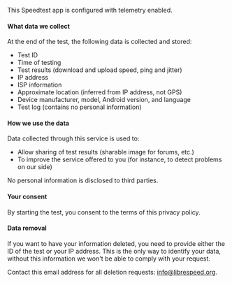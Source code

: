 This Speedtest app is configured with telemetry enabled.

#### What data we collect

At the end of the test, the following data is collected and stored:

*   Test ID
*   Time of testing
*   Test results (download and upload speed, ping and jitter)
*   IP address
*   ISP information
*   Approximate location (inferred from IP address, not GPS)
*   Device manufacturer, model, Android version, and language
*   Test log (contains no personal information)

#### How we use the data

Data collected through this service is used to:

*   Allow sharing of test results (sharable image for forums, etc.)
*   To improve the service offered to you (for instance, to detect problems on our side)

No personal information is disclosed to third parties.

#### Your consent

By starting the test, you consent to the terms of this privacy policy.

#### Data removal

If you want to have your information deleted, you need to provide either the ID of the test or your IP address. This is the only way to identify your data, without this information we won't be able to comply with your request.

Contact this email address for all deletion requests: [info@librespeed.org](https://mail.google.com/mail/?view=cm&fs=1&tf=1&to=info@librespeed.org).